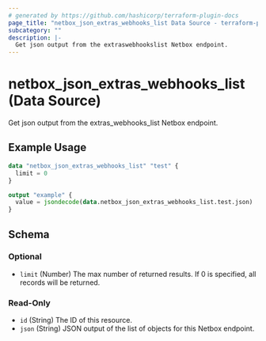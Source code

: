 ```yaml
---
# generated by https://github.com/hashicorp/terraform-plugin-docs
page_title: "netbox_json_extras_webhooks_list Data Source - terraform-provider-netbox"
subcategory: ""
description: |-
  Get json output from the extraswebhookslist Netbox endpoint.
---
```


# netbox_json_extras_webhooks_list (Data Source)

Get json output from the extras_webhooks_list Netbox endpoint.

## Example Usage

```terraform
data "netbox_json_extras_webhooks_list" "test" {
  limit = 0
}

output "example" {
  value = jsondecode(data.netbox_json_extras_webhooks_list.test.json)
}
```

<!-- schema generated by tfplugindocs -->
## Schema

### Optional

- `limit` (Number) The max number of returned results. If 0 is specified, all records will be returned.

### Read-Only

- `id` (String) The ID of this resource.
- `json` (String) JSON output of the list of objects for this Netbox endpoint.


